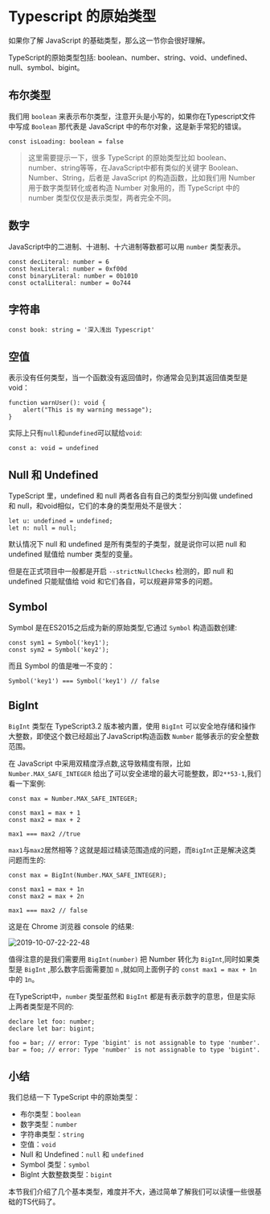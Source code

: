 # Typescript 的原始类型

如果你了解 JavaScript 的基础类型，那么这一节你会很好理解。

TypeScript的原始类型包括: boolean、number、string、void、undefined、null、symbol、bigint。

## 布尔类型

我们用 `boolean` 来表示布尔类型，注意开头是小写的，如果你在Typescript文件中写成 `Boolean` 那代表是 JavaScript 中的布尔对象，这是新手常犯的错误。

```
const isLoading: boolean = false

```

> 这里需要提示一下，很多 TypeScript 的原始类型比如 boolean、number、string等等，在JavaScript中都有类似的关键字 Boolean、Number、String，后者是 JavaScript 的构造函数，比如我们用 Number 用于数字类型转化或者构造 Number 对象用的，而 TypeScript 中的 number 类型仅仅是表示类型，两者完全不同。

## 数字

JavaScript中的二进制、十进制、十六进制等数都可以用 `number` 类型表示。

```
const decLiteral: number = 6
const hexLiteral: number = 0xf00d
const binaryLiteral: number = 0b1010
const octalLiteral: number = 0o744

```

## 字符串

```
const book: string = '深入浅出 Typescript'

```

## 空值

表示没有任何类型，当一个函数没有返回值时，你通常会见到其返回值类型是 void：

```
function warnUser(): void {
    alert("This is my warning message");
}

```

实际上只有`null`和`undefined`可以赋给`void`:

```
const a: void = undefined

```

## Null 和 Undefined

TypeScript 里，undefined 和 null 两者各自有自己的类型分别叫做 undefined 和 null，和void相似，它们的本身的类型用处不是很大：

```
let u: undefined = undefined;
let n: null = null;

```

默认情况下 null 和 undefined 是所有类型的子类型，就是说你可以把 null 和 undefined 赋值给 number 类型的变量。

但是在正式项目中一般都是开启 `--strictNullChecks` 检测的，即 null 和 undefined 只能赋值给 void 和它们各自，可以规避非常多的问题。

## Symbol

Symbol 是在ES2015之后成为新的原始类型,它通过 `Symbol` 构造函数创建:

```
const sym1 = Symbol('key1');
const sym2 = Symbol('key2');

```

而且 Symbol 的值是唯一不变的：

```
Symbol('key1') === Symbol('key1') // false

```

## BigInt

`BigInt` 类型在 TypeScript3.2 版本被内置，使用 `BigInt` 可以安全地存储和操作大整数，即使这个数已经超出了JavaScript构造函数 `Number` 能够表示的安全整数范围。

在 JavaScript 中采用双精度浮点数,这导致精度有限，比如 `Number.MAX_SAFE_INTEGER` 给出了可以安全递增的最大可能整数，即`2**53-1`,我们看一下案例:

```
const max = Number.MAX_SAFE_INTEGER;

const max1 = max + 1
const max2 = max + 2

max1 === max2 //true

```

`max1`与`max2`居然相等？这就是超过精读范围造成的问题，而`BigInt`正是解决这类问题而生的:

```
const max = BigInt(Number.MAX_SAFE_INTEGER);

const max1 = max + 1n
const max2 = max + 2n

max1 === max2 // false

```

这是在 Chrome 浏览器 console 的结果:

![2019-10-07-22-22-48](https://user-gold-cdn.xitu.io/2019/10/10/16db4069694bc53a?w=443&h=116&f=png&s=14625)

值得注意的是我们需要用 `BigInt(number)` 把 Number 转化为 `BigInt`,同时如果类型是 `BigInt` ,那么数字后面需要加 `n` ,就如同上面例子的 `const max1 = max + 1n` 中的 `1n`。

在TypeScript中，`number` 类型虽然和 `BigInt` 都是有表示数字的意思，但是实际上两者类型是不同的:

```
declare let foo: number;
declare let bar: bigint;

foo = bar; // error: Type 'bigint' is not assignable to type 'number'.
bar = foo; // error: Type 'number' is not assignable to type 'bigint'.

```

## 小结

我们总结一下 TypeScript 中的原始类型：

*   布尔类型：`boolean`
*   数字类型：`number`
*   字符串类型：`string`
*   空值：`void`
*   Null 和 Undefined：`null` 和 `undefined`
*   Symbol 类型：`symbol`
*   BigInt 大数整数类型：`bigint`

本节我们介绍了几个基本类型，难度并不大，通过简单了解我们可以读懂一些很基础的TS代码了。